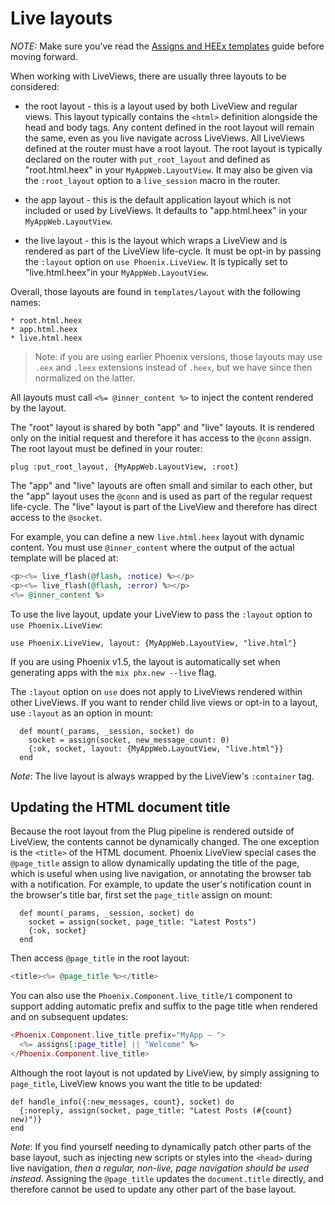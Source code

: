 # Live layouts

*NOTE:* Make sure you've read the [Assigns and HEEx templates](assigns-eex.md)
guide before moving forward.

When working with LiveViews, there are usually three layouts to be
considered:

  * the root layout - this is a layout used by both LiveView and
    regular views. This layout typically contains the `<html>`
    definition alongside the head and body tags. Any content defined
    in the root layout will remain the same, even as you live navigate
    across LiveViews. All LiveViews defined at the router must have
    a root layout. The root layout is typically declared on the
    router with `put_root_layout` and defined as "root.html.heex"
    in your `MyAppWeb.LayoutView`. It may also be given via the
    `:root_layout` option to a `live_session` macro in the router.

  * the app layout - this is the default application layout which
    is not included or used by LiveViews. It defaults to "app.html.heex"
    in your `MyAppWeb.LayoutView`.

  * the live layout - this is the layout which wraps a LiveView and
    is rendered as part of the LiveView life-cycle. It must be opt-in
    by passing the `:layout` option on `use Phoenix.LiveView`. It is
    typically set to "live.html.heex"in your `MyAppWeb.LayoutView`.

Overall, those layouts are found in `templates/layout` with the
following names:

    * root.html.heex
    * app.html.heex
    * live.html.heex

> Note: if you are using earlier Phoenix versions, those layouts
> may use `.eex` and `.leex` extensions instead of `.heex`, but
> we have since then normalized on the latter.

All layouts must call `<%= @inner_content %>` to inject the
content rendered by the layout.

The "root" layout is shared by both "app" and "live" layouts.
It is rendered only on the initial request and therefore it
has access to the `@conn` assign. The root layout must be defined
in your router:

    plug :put_root_layout, {MyAppWeb.LayoutView, :root}

The "app" and "live" layouts are often small and similar to each
other, but the "app" layout uses the `@conn` and is used as part
of the regular request life-cycle. The "live" layout is part of
the LiveView and therefore has direct access to the `@socket`.

For example, you can define a new `live.html.heex` layout with
dynamic content. You must use `@inner_content` where the output
of the actual template will be placed at:

```heex
<p><%= live_flash(@flash, :notice) %></p>
<p><%= live_flash(@flash, :error) %></p>
<%= @inner_content %>
```

To use the live layout, update your LiveView to pass the `:layout`
option to `use Phoenix.LiveView`:

    use Phoenix.LiveView, layout: {MyAppWeb.LayoutView, "live.html"}

If you are using Phoenix v1.5, the layout is automatically set
when generating apps with the `mix phx.new --live` flag.

The `:layout` option on `use` does not apply to LiveViews rendered
within other LiveViews. If you want to render child live views or
opt-in to a layout, use `:layout` as an option in mount:

      def mount(_params, _session, socket) do
        socket = assign(socket, new_message_count: 0)
        {:ok, socket, layout: {MyAppWeb.LayoutView, "live.html"}}
      end

*Note*: The live layout is always wrapped by the LiveView's `:container` tag.

## Updating the HTML document title

Because the root layout from the Plug pipeline is rendered outside of
LiveView, the contents cannot be dynamically changed. The one exception
is the `<title>` of the HTML document. Phoenix LiveView special cases
the `@page_title` assign to allow dynamically updating the title of the
page, which is useful when using live navigation, or annotating the browser
tab with a notification. For example, to update the user's notification
count in the browser's title bar, first set the `page_title` assign on
mount:

      def mount(_params, _session, socket) do
        socket = assign(socket, page_title: "Latest Posts")
        {:ok, socket}
      end

Then access `@page_title` in the root layout:

```heex
<title><%= @page_title %></title>
```

You can also use the `Phoenix.Component.live_title/1` component to support
adding automatic prefix and suffix to the page title when rendered and
on subsequent updates:

```heex
<Phoenix.Component.live_title prefix="MyApp – ">
  <%= assigns[:page_title] || "Welcome" %>
</Phoenix.Component.live_title>
```

Although the root layout is not updated by LiveView, by simply assigning
to `page_title`, LiveView knows you want the title to be updated:

    def handle_info({:new_messages, count}, socket) do
      {:noreply, assign(socket, page_title: "Latest Posts (#{count} new)")}
    end

*Note*: If you find yourself needing to dynamically patch other parts of the
base layout, such as injecting new scripts or styles into the `<head>` during
live navigation, *then a regular, non-live, page navigation should be used
instead*. Assigning the `@page_title` updates the `document.title` directly,
and therefore cannot be used to update any other part of the base layout.
